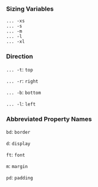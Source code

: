 ### Sizing Variables

```
... -xs
... -s
... -m
... -l
... -xl
```

### Direction

`... -t`: `top`

`... -r`: `right`

`... -b`: `bottom`

`... -l`: `left`

### Abbreviated Property Names

`bd`: `border`

`d`: `display`

`ft`: `font`

`m`: `margin`

`pd`: `padding`
